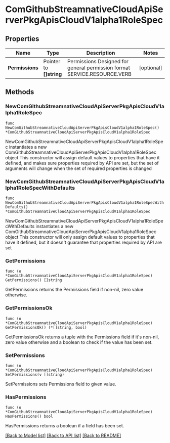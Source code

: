 # ComGithubStreamnativeCloudApiServerPkgApisCloudV1alpha1RoleSpec

## Properties

Name | Type | Description | Notes
------------ | ------------- | ------------- | -------------
**Permissions** | Pointer to **[]string** | Permissions Designed for general permission format     SERVICE.RESOURCE.VERB | [optional] 

## Methods

### NewComGithubStreamnativeCloudApiServerPkgApisCloudV1alpha1RoleSpec

`func NewComGithubStreamnativeCloudApiServerPkgApisCloudV1alpha1RoleSpec() *ComGithubStreamnativeCloudApiServerPkgApisCloudV1alpha1RoleSpec`

NewComGithubStreamnativeCloudApiServerPkgApisCloudV1alpha1RoleSpec instantiates a new ComGithubStreamnativeCloudApiServerPkgApisCloudV1alpha1RoleSpec object
This constructor will assign default values to properties that have it defined,
and makes sure properties required by API are set, but the set of arguments
will change when the set of required properties is changed

### NewComGithubStreamnativeCloudApiServerPkgApisCloudV1alpha1RoleSpecWithDefaults

`func NewComGithubStreamnativeCloudApiServerPkgApisCloudV1alpha1RoleSpecWithDefaults() *ComGithubStreamnativeCloudApiServerPkgApisCloudV1alpha1RoleSpec`

NewComGithubStreamnativeCloudApiServerPkgApisCloudV1alpha1RoleSpecWithDefaults instantiates a new ComGithubStreamnativeCloudApiServerPkgApisCloudV1alpha1RoleSpec object
This constructor will only assign default values to properties that have it defined,
but it doesn't guarantee that properties required by API are set

### GetPermissions

`func (o *ComGithubStreamnativeCloudApiServerPkgApisCloudV1alpha1RoleSpec) GetPermissions() []string`

GetPermissions returns the Permissions field if non-nil, zero value otherwise.

### GetPermissionsOk

`func (o *ComGithubStreamnativeCloudApiServerPkgApisCloudV1alpha1RoleSpec) GetPermissionsOk() (*[]string, bool)`

GetPermissionsOk returns a tuple with the Permissions field if it's non-nil, zero value otherwise
and a boolean to check if the value has been set.

### SetPermissions

`func (o *ComGithubStreamnativeCloudApiServerPkgApisCloudV1alpha1RoleSpec) SetPermissions(v []string)`

SetPermissions sets Permissions field to given value.

### HasPermissions

`func (o *ComGithubStreamnativeCloudApiServerPkgApisCloudV1alpha1RoleSpec) HasPermissions() bool`

HasPermissions returns a boolean if a field has been set.


[[Back to Model list]](../README.md#documentation-for-models) [[Back to API list]](../README.md#documentation-for-api-endpoints) [[Back to README]](../README.md)



